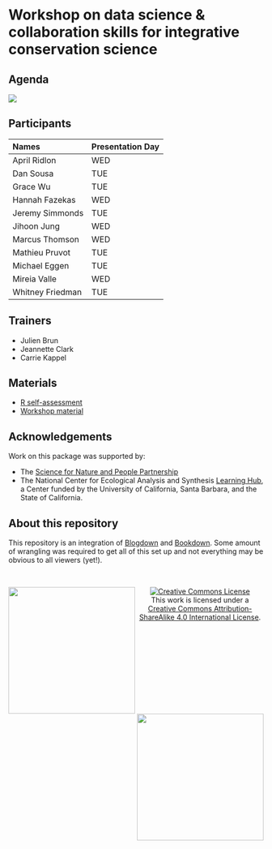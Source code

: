 
# Workshop on data science & collaboration skills for integrative conservation science

## Agenda

![](https://science-for-nature-and-people.github.io/2020-data-collab-workshop/2020-02-snapp/images/snapp-schedule.png)

## Participants

|Names            |Presentation Day |
|:----------------|:----------------|
|April Ridlon     |WED              |
|Dan Sousa        |TUE              |
|Grace Wu         |TUE              |
|Hannah Fazekas   |WED              |
|Jeremy Simmonds  |TUE              |
|Jihoon Jung      |WED              |
|Marcus Thomson   |WED              |
|Mathieu Pruvot   |TUE              |
|Michael Eggen    |TUE              |
|Mireia Valle     |WED              |
|Whitney Friedman |TUE              |

## Trainers

- Julien Brun
- Jeannette Clark
- Carrie Kappel

## Materials

- [R self-assessment](https://cosima.nceas.ucsb.edu/r-self-assessment/#section-resources) 
- [Workshop material](https://science-for-nature-and-people.github.io/2020-data-collab-workshop/2020-02-snapp/index.html)

## Acknowledgements

Work on this package was supported by:

- The [Science for Nature and People Partnership](https://snappartnership.net/)
- The National Center for Ecological Analysis and Synthesis [Learning Hub](https://www.nceas.ucsb.edu/learning-hub), a Center funded by the University of California, Santa Barbara, and the State of California.


## About this repository

This repository is an integration of [Blogdown](https://github.com/rstudio/blogdown) and [Bookdown](https://bookdown.org).
Some amount of wrangling was required to get all of this set up and not everything may be obvious to all viewers (yet!). 


<div>
  <p><br /></p>
  <p><a rel="license" href="https://www.snappartnership.net/"><img  src="https://www.nceas.ucsb.edu/files/logos/SNAP/Snapp-Acronym-Color.jpg" width="250px" align="left" /></a> <a rel="license" href="href="https://www.nceas.ucsb.edu/"><img src="https://www.nceas.ucsb.edu/files/logos/NCEAS/NCEAS-full%20logo-4C.jpg" width="250px" align="right"/></a></p>
  <p align="center"><a rel="license" href="http://creativecommons.org/licenses/by-sa/4.0/"><img alt="Creative Commons License" style="border-width:0" src="https://i.creativecommons.org/l/by-sa/4.0/88x31.png"  /></a><br />This work is licensed under a <a rel="license" href="http://creativecommons.org/licenses/by-sa/4.0/">Creative Commons Attribution-ShareAlike 4.0 International License</a>. </p>
</div>

